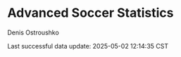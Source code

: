 # Advanced Soccer Statistics
Denis Ostroushko

<!-- gfm -->

Last successful data update: 2025-05-02 12:14:35 CST
